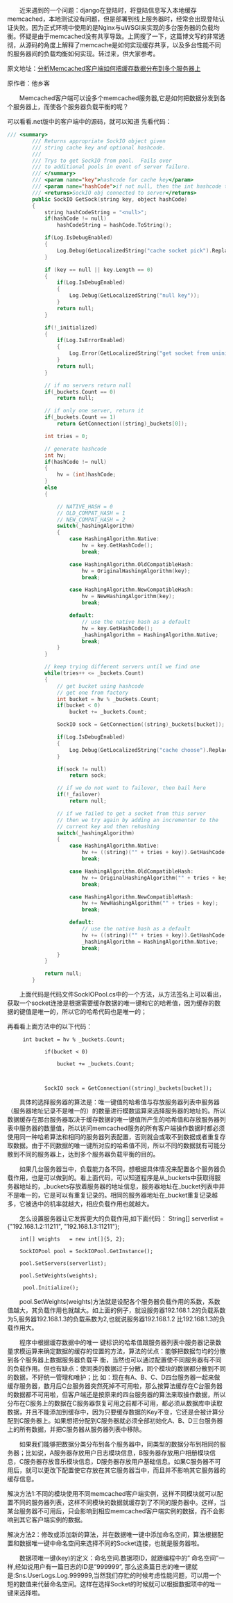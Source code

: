 　　近来遇到的一个问题：django在登陆时，将登陆信息写入本地缓存memcached，本地测试没有问题，但是部署到线上服务器时，经常会出现登陆认证失败。因为正式环境中使用的是Nginx与uWSGI来实现的多台服务器的负载均衡。怀疑是由于memcached没有共享导致。上网搜了一下，这篇博文写的非常透彻，从源码的角度上解释了memcache是如何实现缓存共享，以及多台性能不同的服务器间的负载均衡如何实现。转过来，供大家参考。

原文地址：[分析Memcached客户端如何把缓存数据分布到多个服务器上](http://www.cnblogs.com/liuguanghai/p/5386168.html "")

原作者：他乡客


 
　　Memcached客户端可以设多个memcached服务器,它是如何把数据分发到各个服务器上，而使各个服务器负载平衡的呢？

可以看看.net版中的客户端中的源码，就可以知道 先看代码：


```cpp
/// <summary>
        /// Returns appropriate SockIO object given
        /// string cache key and optional hashcode.
        /// 
        /// Trys to get SockIO from pool.  Fails over
        /// to additional pools in event of server failure.
        /// </summary>
        /// <param name="key">hashcode for cache key</param>
        /// <param name="hashCode">if not null, then the int hashcode to use</param>
        /// <returns>SockIO obj connected to server</returns>
        public SockIO GetSock(string key, object hashCode)
        {
            string hashCodeString = "<null>";
            if(hashCode != null)
                hashCodeString = hashCode.ToString();

            if(Log.IsDebugEnabled)
            {
                Log.Debug(GetLocalizedString("cache socket pick").Replace("$$Key$$", key).Replace("$$HashCode$$", hashCodeString));
            }

            if (key == null || key.Length == 0)
            {
                if(Log.IsDebugEnabled)
                {
                    Log.Debug(GetLocalizedString("null key"));
                }
                return null;
            }

            if(!_initialized)
            {
                if(Log.IsErrorEnabled)
                {
                    Log.Error(GetLocalizedString("get socket from uninitialized pool"));
                }
                return null;
            }

            // if no servers return null
            if(_buckets.Count == 0)
                return null;

            // if only one server, return it
            if(_buckets.Count == 1)
                return GetConnection((string)_buckets[0]);

            int tries = 0;

            // generate hashcode
            int hv;
            if(hashCode != null)
            {
                hv = (int)hashCode;
            }
            else
            {

                // NATIVE_HASH = 0
                // OLD_COMPAT_HASH = 1
                // NEW_COMPAT_HASH = 2
                switch(_hashingAlgorithm)
                {
                    case HashingAlgorithm.Native:
                        hv = key.GetHashCode();
                        break;

                    case HashingAlgorithm.OldCompatibleHash:
                        hv = OriginalHashingAlgorithm(key);
                        break;

                    case HashingAlgorithm.NewCompatibleHash:
                        hv = NewHashingAlgorithm(key);
                        break;

                    default:
                        // use the native hash as a default
                        hv = key.GetHashCode();
                        _hashingAlgorithm = HashingAlgorithm.Native;
                        break;
                }
            }

            // keep trying different servers until we find one
            while(tries++ <= _buckets.Count)
            {
                // get bucket using hashcode 
                // get one from factory
                int bucket = hv % _buckets.Count;
                if(bucket < 0)
                    bucket += _buckets.Count;

                SockIO sock = GetConnection((string)_buckets[bucket]);

                if(Log.IsDebugEnabled)
                {
                    Log.Debug(GetLocalizedString("cache choose").Replace("$$Bucket$$", _buckets[bucket].ToString()).Replace("$$Key$$", key));
                }

                if(sock != null)
                    return sock;

                // if we do not want to failover, then bail here
                if(!_failover)
                    return null;

                // if we failed to get a socket from this server
                // then we try again by adding an incrementer to the
                // current key and then rehashing 
                switch(_hashingAlgorithm)
                {
                    case HashingAlgorithm.Native:
                        hv += ((string)("" + tries + key)).GetHashCode();
                        break;

                    case HashingAlgorithm.OldCompatibleHash:
                        hv += OriginalHashingAlgorithm("" + tries + key);
                        break;

                    case HashingAlgorithm.NewCompatibleHash:
                        hv += NewHashingAlgorithm("" + tries + key);
                        break;

                    default:
                        // use the native hash as a default
                        hv += ((string)("" + tries + key)).GetHashCode();
                        _hashingAlgorithm = HashingAlgorithm.Native;
                        break;
                }
            }

            return null;
        }
```

　　上面代码是代码文件SockIOPool.cs中的一个方法，从方法签名上可以看出，获取一个socket连接是根据需要缓存数据的唯一键和它的哈希值，因为缓存的数据的键值是唯一的，所以它的哈希代码也是唯一的；

再看看上面方法中的以下代码：

         int bucket = hv % _buckets.Count;

                if(bucket < 0)

                    bucket += _buckets.Count;

 

                SockIO sock = GetConnection((string)_buckets[bucket]);

　　具体的选择服务器的算法是：唯一键值的哈希值与存放服务器列表中服务器（服务器地址记录不是唯一的）的数量进行模数运算来选择服务器的地址的。所以数据缓存在那台服务器取决于缓存数据的唯一键值所产生的哈希值和存放服务器列表中服务器的数量值，所以访问memcached服务的所有客户端操作数据时都必须使用同一种哈希算法和相同的服务器列表配置，否则就会或取不到数据或者重复存取数据。由于不同数据的唯一键所对应的哈希值不同，所以不同的数据就有可能分散到不同的服务器上，达到多个服务器负载平衡的目的。

　　如果几台服务器当中，负载能力各不同，想根据具体情况来配置各个服务器负载作用，也是可以做到的。看上面代码，可以知道程序是从_buckets中获取得服务器地址的，_buckets存放着服务器的地址信息，服务器地址在_bucket列表中并不是唯一的，它是可以有重复记录的。相同的服务器地址在_bucket重复记录越多，它被选中的机率就越大，相应负载作用也就越大。

　　怎么设置服务器让它发挥更大的负载作用,如下面代码：
        String[] serverlist = {"192.168.1.2:11211", "192.168.1.3:11211"};

        int[] weights   = new int[]{5, 2}; 

        SockIOPool pool = SockIOPool.GetInstance();

        pool.SetServers(serverlist);

        pool.SetWeights(weights);   

         pool.Initialize();

　　pool.SetWeights(weights)方法就是设配各个服务器负载作用的系数，系数值越大，其负载作用也就越大。如上面的例子，就设服务器192.168.1.2的负载系数为5,服务器192.168.1.3的负载系数为2,也就说服务器192.168.1.2 比192.168.1.3的负载作用大。      

　　程序中根据缓存数据中的唯一 键标识的哈希值跟服务器列表中服务器记录数量求模运算来确定数据的缓存的位置的方法，算法的优点：能够把数据匀均的分散到各个服务器上数据服务器负载平 衡，当然也可以通过配置使不同服务器有不同的负载作用。但也有缺点：使同类的数据过于分散，同个模块的数据都分散到不同的数据，不好统一管理和唯护；比 如：现在有A、B、C、D四台服务器一起来做缓存服务器，数月后C台服务器突然死掉不可用啦，那么按算法缓存在C台服务器的数据都不可用啦，但客户端还是按原来的四台服务器的算法来取操作数据，所以分布在C服务上的数据在C服务器恢复可用之前都不可用，都必须从数据库中读取数据，并且不能添加到缓存中，因为只要缓存数据的Key不变，它还是会被计算分配到C服务器上。如果想把分配到C服务器就必须全部初始化A、B、D三台服务器上的所有数据，并把C服务器从服务器列表中移除。

　　如果我们能够把数据分类分布到各个服务器中，同类型的数据分布到相同的服务器；比如说，A服务器存放用户日志模块信息，B服务器存放用户相册模块信息，C服务器存放音乐模块信息，D服务器存放用户基础信息。如果C服务器不可用后，就可以更改下配置使它存放在其它服务器当中，而且并不影响其它服务器的缓存信息。

解决方法1:不同的模块使用不同memcached客户端实例，这样不同模块就可以配置不同的服务器列表，这样不同模块的数据就缓存到了不同的服务器中。这样，当某台服务器不可用后，只会影响到相应memcached客户端实例的数据，而不会影响到其它客户端实例的数据。

解决方法2：修改或添加新的算法，并在数据唯一键中添加命名空间，算法根据配置和数据唯一键中命名空间来选择不同的Socket连接，也就是服务器啦。

　　数据项唯一键(key)的定义：命名空间.数据项ID，就跟编程中的” 命名空间”一样,经如说用户有一篇日志的ID是”999999”, 那么这条篇日志的唯一键就是:Sns.UserLogs.Log.999999,当然我们存贮的时候考虑性能问题，可以用一个短的数值来代替命名空间。这样在选择Socket的时候就可以根据数据项中的唯一键来选择啦。

